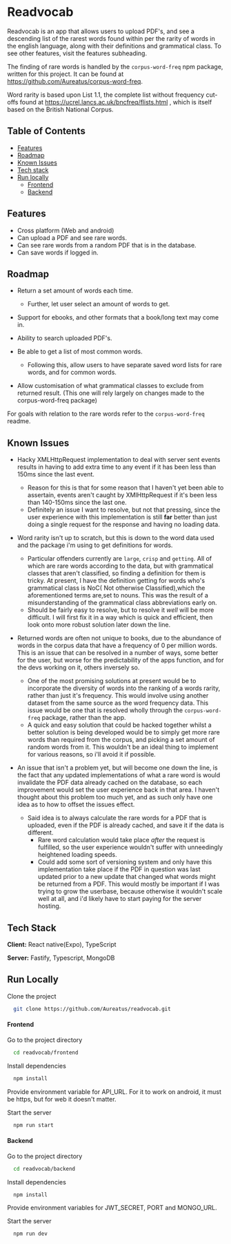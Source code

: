 
# Readvocab
Readvocab is an app that allows users to upload PDF's, and see a descending list of the rarest words found within per the rarity of words in the english language, along with their definitions and grammatical class. To see other features, visit the features subheading.

The finding of rare words is handled by the `corpus-word-freq` npm package, written for this project. It can be found at https://github.com/Aureatus/corpus-word-freq.

Word rarity is based upon List 1.1, the complete list without frequency cut-offs found at https://ucrel.lancs.ac.uk/bncfreq/flists.html , which is itself based on the British National Corpus.

## Table of Contents
* [Features](#features)
* [Roadmap](#roadmap)
* [Known Issues](#known-issues)
* [Tech stack](#tech-stack)
* [Run locally](#run-locally)
  * [Frontend](#frontend)
  * [Backend](#backend)



## Features
- Cross platform (Web and android)
- Can upload a PDF and see rare words.
- Can see rare words from a random PDF that is in the database.
- Can save words if logged in.
## Roadmap

- Return a set amount of words each time.
  - Further, let user select an amount of words to get.
- Support for ebooks, and other formats that a book/long text may come in.
- Ability to search uploaded PDF's.
- Be able to get a list of most common words.
    - Following this, allow users to have separate saved word lists for rare words, and for common words.

- Allow customisation of what grammatical classes to exclude from returned result. (This one will rely largely on changes made to the corpus-word-freq package)

For goals with relation to the rare words refer to the `corpus-word-freq` readme.

## Known Issues

- Hacky XMLHttpRequest implementation to deal with server sent events results in having to add extra time to any event if it has been less than 150ms since the last event.
   - Reason for this is that for some reason that I haven't yet been able to assertain, events aren't caught by XMlHttpRequest if it's been less than 140-150ms since the last one.
   - Definitely an issue I want to resolve, but not that pressing, since the user experience with this implementation is still **far** better than just doing a single request for the response and having no loading data.

- Word rarity isn't up to scratch, but this is down to the word data used and the package i'm using to get definitions for words.
  - Particular offenders currently are `large`, `crisp` and `getting`. All of which are rare words according to the data, but with grammatical classes that aren't classified, so finding a definition for them is tricky. At present, I have the definition getting for words who's grammatical class is NoC( Not otherwise Classified),which the aforementioned terms are,set to nouns. This was the result of a misunderstanding of the grammatical class abbreviations early on.
  - Should be fairly easy to resolve, but to resolve it *well* will be more difficult. I will first fix it in a way which is quick and efficient, then look onto more robust solution later down the line.
- Returned words are often not unique to books, due to the abundance of words in the corpus data that have a frequency of 0 per million words. This is an issue that can be resolved in a number of ways, some better for the user, but worse for the predictability of the apps function, and for the devs working on it, others inversely so.
  - One of the most promising solutions at present would be to incorporate the diversity of words into the ranking of a words rarity, rather than just it's frequency. This would involve using another dataset from the same source as the word frequency data. This issue would be one that is resolved wholly through the `corpus-word-freq` package, rather than the app.
  - A quick and easy solution  that could be hacked together whilst a better solution is being developed would be to simply get more rare words than required from the corpus, and picking a set amount of random words from it. This wouldn't be an ideal thing to implement for various reasons, so i'll avoid it if possible.

- An issue that isn't a problem yet, but will become one down the line, is the fact that any updated implementations of what a rare word is would invalidate the PDF data already cached on the database, so each improvement would set the user experience back in that area. I haven't thought about this problem too much yet, and as such only have one idea as to how to offset the issues effect.
  - Said idea is to always calculate the rare words for a PDF that is uploaded, even if the PDF is already cached, and save it if the data is different.
    - Rare word calculation would take place *after* the request is fulfilled, so the user experience wouldn't suffer with unneedingly heightened loading speeds.
    - Could add some sort of versioning system and only have this implementation take place if the PDF in question was last updated prior to a new update that changed what words might be returned from a PDF. This would mostly be important if I was trying to grow the userbase, because otherwise it wouldn't scale well at all, and i'd likely have to start paying for the server hosting.

## Tech Stack

**Client:** React native(Expo), TypeScript

**Server:** Fastify, Typescript, MongoDB


## Run Locally

Clone the project

```bash
  git clone https://github.com/Aureatus/readvocab.git
```

#### Frontend
Go to the project directory

```bash
  cd readvocab/frontend
```

Install dependencies

```bash
  npm install
```

Provide environment variable for API_URL. For it to work on android, it must be https, but for web it doesn't matter.

Start the server

```bash
  npm run start
```

#### Backend
Go to the project directory

```bash
  cd readvocab/backend
```

Install dependencies

```bash
  npm install
```

Provide environment variables for JWT_SECRET, PORT and MONGO_URL.

Start the server

```bash
  npm run dev
```

